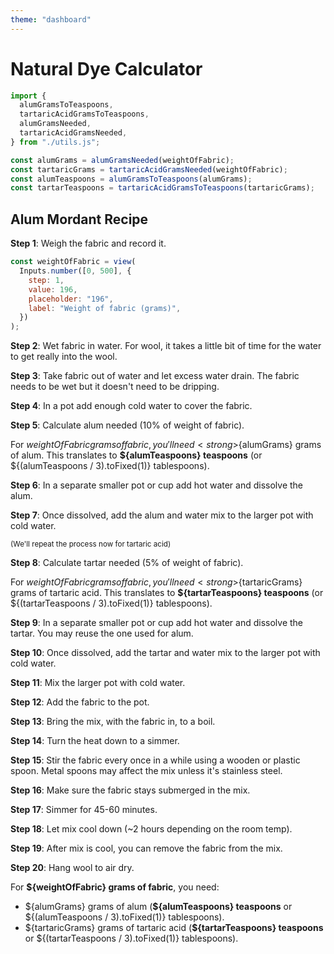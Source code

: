 ```yaml
---
theme: "dashboard"
---
```


# Natural Dye Calculator

```js
import {
  alumGramsToTeaspoons,
  tartaricAcidGramsToTeaspoons,
  alumGramsNeeded,
  tartaricAcidGramsNeeded,
} from "./utils.js";
```

```js
const alumGrams = alumGramsNeeded(weightOfFabric);
const tartaricGrams = tartaricAcidGramsNeeded(weightOfFabric);
const alumTeaspoons = alumGramsToTeaspoons(alumGrams);
const tartarTeaspoons = tartaricAcidGramsToTeaspoons(tartaricGrams);
```

## Alum Mordant Recipe

<div class="grid grid-cols-2">
<div>

**Step 1**:
Weigh the fabric and record it.

```js
const weightOfFabric = view(
  Inputs.number([0, 500], {
    step: 1,
    value: 196,
    placeholder: "196",
    label: "Weight of fabric (grams)",
  })
);
```

**Step 2**:
Wet fabric in water. For wool, it takes a little bit of time for the water to get really into the wool.

**Step 3**:
Take fabric out of water and let excess water drain. The fabric needs to be wet but it doesn't need to be dripping.

**Step 4**:
In a pot add enough cold water to cover the fabric.

**Step 5**:
Calculate alum needed (10% of weight of fabric).

For ${weightOfFabric} grams of fabric, you'll need <strong>${alumGrams} grams of alum</strong>. This translates to <strong>${alumTeaspoons} teaspoons</strong> (or ${(alumTeaspoons / 3).toFixed(1)} tablespoons).

**Step 6**:
In a separate smaller pot or cup add hot water and dissolve the alum.

**Step 7**:
Once dissolved, add the alum and water mix to the larger pot with cold water.

<small>(We'll repeat the process now for tartaric acid)</small>

**Step 8**:
Calculate tartar needed (5% of weight of fabric).

For ${weightOfFabric} grams of fabric, you'll need <strong>${tartaricGrams} grams of tartaric acid</strong>. This translates to <strong>${tartarTeaspoons} teaspoons</strong> (or ${(tartarTeaspoons / 3).toFixed(1)} tablespoons).

**Step 9**:
In a separate smaller pot or cup add hot water and dissolve the tartar. You may reuse the one used for alum.

**Step 10**:
Once dissolved, add the tartar and water mix to the larger pot with cold water.

**Step 11**:
Mix the larger pot with cold water.

**Step 12**:
Add the fabric to the pot.

**Step 13**:
Bring the mix, with the fabric in, to a boil.

**Step 14**:
Turn the heat down to a simmer.

**Step 15**:
Stir the fabric every once in a while using a wooden or plastic spoon. Metal spoons may affect the mix unless it's stainless steel.

**Step 16**:
Make sure the fabric stays submerged in the mix.

**Step 17**:
Simmer for 45-60 minutes.

**Step 18**:
Let mix cool down (~2 hours depending on the room temp).

**Step 19**:
After mix is cool, you can remove the fabric from the mix.

**Step 20**:
Hang wool to air dry.

</div>
<div class="note" label="Summary">

For <strong>${weightOfFabric} grams of fabric</strong>, you need:

<ul>
<li>${alumGrams} grams of alum (<strong>${alumTeaspoons} teaspoons</strong> or ${(alumTeaspoons / 3).toFixed(1)} tablespoons).</li>

<li>${tartaricGrams} grams of tartaric acid (<strong>${tartarTeaspoons} teaspoons</strong> or ${(tartarTeaspoons / 3).toFixed(1)} tablespoons).</li>
</ul>

</div>
